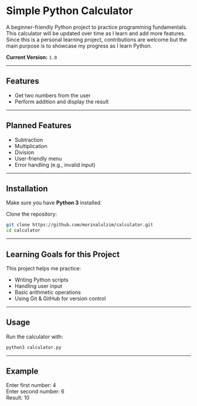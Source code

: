 # Simple Python Calculator

A beginner-friendly Python project to practice programming fundamentals.  
This calculator will be updated over time as I learn and add more features.
Since this is a personal learning project, contributions are welcome but the main purpose is to showcase my progress as I learn Python.

**Current Version:** `1.0`  

---

## Features
- Get two numbers from the user  
- Perform addition and display the result  

---

## Planned Features
- Subtraction  
- Multiplication  
- Division  
- User-friendly menu  
- Error handling (e.g., invalid input)  

---

## Installation
Make sure you have **Python 3** installed.  

Clone the repository:
```bash
git clone https://github.com/morinalulzim/calculator.git
cd calculator
```

---

## Learning Goals for this Project
This project helps me practice:
- Writing Python scripts
- Handling user input
- Basic arithmetic operations
- Using Git & GitHub for version control

---

## Usage
Run the calculator with:
```bash
python3 calculator.py
```

---

## Example
Enter first number: 4  
Enter second number: 6  
Result: 10
